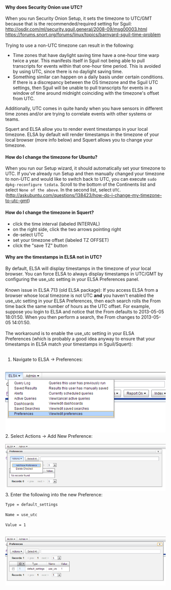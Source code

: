 #### Why does Security Onion use UTC? ####
When you run Security Onion Setup, it sets the timezone to UTC/GMT because that is the recommended/required setting for Sguil:<br>
<a href='http://osdir.com/ml/security.sguil.general/2008-09/msg00003.html'><a href='http://osdir.com/ml/security.sguil.general/2008-09/msg00003.html'>http://osdir.com/ml/security.sguil.general/2008-09/msg00003.html</a></a><br>
<a href='https://forums.snort.org/forums/linux/topics/barnyard-sguil-time-problem'><a href='https://forums.snort.org/forums/linux/topics/barnyard-sguil-time-problem'>https://forums.snort.org/forums/linux/topics/barnyard-sguil-time-problem</a></a><br>
<br>
Trying to use a non-UTC timezone can result in the following:<br>
- Time zones that have daylight saving time have a one-hour time warp twice a year.  This manifests itself in Sguil not being able to pull transcripts for events within that one-hour time period.  This is avoided by using UTC, since there is no daylight saving time.<br>
- Something similar can happen on a daily basis under certain conditions.  If there is a discrepancy between the OS timezone and the Sguil UTC settings, then Sguil will be unable to pull transcripts for events in a window of time around midnight coinciding with the timezone's offset from UTC.<br>

Additionally, UTC comes in quite handy when you have sensors in different time zones and/or are trying to correlate events with other systems or teams.<br>

Squert and ELSA allow you to render event timestamps in your local timezone.  ELSA by default will render timestamps in the timezone of your local browser (more info below) and Squert allows you to change your timezone.

#### How do I change the timezone for Ubuntu?
When you run our Setup wizard, it should automatically set your timezone to UTC.  If you've already run Setup and then manually changed your timezone to non-UTC and would like to switch back to UTC, you can execute ```sudo dpkg-reconfigure tzdata```. Scroll to the bottom of the Continents list and select `None of the above`. In the second list, select `UTC`. (http://askubuntu.com/questions/138423/how-do-i-change-my-timezone-to-utc-gmt)

#### How do I change the timezone in Squert?
* click the time interval (labeled INTERVAL)
* on the right side, click the two arrows pointing right
* de-select UTC
* set your timezone offset (labeled TZ OFFSET)
* click the "save TZ" button

#### Why are the timestamps in ELSA not in UTC?

By default, ELSA will display timestamps in the timezone of your local browser.  You can force ELSA to always display timestamps in UTC/GMT by configuring the use_utc setting in your ELSA Preferences panel.<br>
<br>
Known issue in ELSA 713 (old ELSA package):  If you access ELSA from a browser whose local timezone is not UTC <b>and</b> you haven't enabled the use_utc setting in your ELSA Preferences, then each search rolls the From time back the same number of hours as the UTC offset.  For example, suppose you login to ELSA and notice that the From defaults to 2013-05-05 18:01:50. When you then perform a search, the From changes to 2013-05-05 14:01:50.<br>
<br>
The workaround is to enable the use_utc setting in your ELSA<br>
Preferences (which is probably a good idea anyway to ensure that your<br>
timestamps in ELSA match your timestamps in Sguil/Squert):<br>
<br>
1. Navigate to ELSA -> Preferences:<br>
<br>
<img src='images/elsa/elsa_prefs.png' /><br>
2. Select Actions -> Add New Preference:<br>
<br>
<img src='images/elsa/elsa_prefs_add.png' /><br>
3. Enter the following into the new Preference:<br>
<pre><code>Type = default_settings<br>
Name = use_utc<br>
Value = 1<br>
</code></pre>
<img src='images/elsa/elsa_prefs_utc.png' />